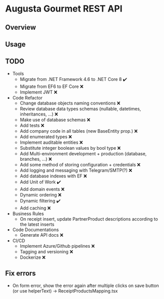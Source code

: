﻿# Augusta Gourmet REST API

## Overview

## Usage

## TODO

* Tools
  * Migrate from .NET Framework 4.6 to .NET Core 8 ✔️
  * Migrate from EF6 to EF Core ❌
  * Implement JWT ❌
* Code Refactor
  * Change database objects naming conventions ❌
  * Review database data types schemas (nullable, datetimes, inheritances, ...) ❌
  * Make use of database schemas ❌
  * Add tests ❌
  * Add company code in all tables (new BaseEntity prop.) ❌
  * Add enumerated types ❌
  * Implement auditable entities ❌
  * Substitute integer boolean values by bool type ❌
  * Add Multi-environment development + production (database, branches, ...) ❌
  * Add some method of storing configuration + credentials ❌
  * Add logging and messaging with Telegram/SMTP(?) ❌
  * Add database indexes with EF ❌
  * Add Unit of Work ✔️
  * Add domain events ❌
  * Dynamic ordering ❌
  * Dynamic filtering ✔️
  * Add caching ❌
* Business Rules
  * On receipt insert, update PartnerProduct descriptions according to the latest inserts
* Code Documentations
  * Generate API docs ❌
* CI/CD
  * Implement Azure/Github pipelines ❌
  * Tagging and versioning ❌
  * Dockerize ❌

## Fix errors

* On form error, show the error again after multiple clicks on save button (or use helperText) -> ReceiptProductsMapping.tsx
